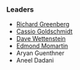 ### Leaders

* [Richard Greenberg](mailto:richard.greenberg@owasp.org)
* [Cassio Goldschmidt](mailto:cassio@owasp.org)
* [Dave Wettenstein](mailto:dave.wettenstein@owasp.org)
* [Edmond Momartin](mailto:edmond.momartin@owasp.org)
* Aryan Guenthner
* Aneel Dadani
